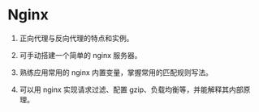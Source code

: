 # Nginx

1. 正向代理与反向代理的特点和实例。

2. 可手动搭建一个简单的 nginx 服务器。

3. 熟练应用常用的 nginx 内置变量，掌握常用的匹配规则写法。

4. 可以用 nginx 实现请求过滤、配置 gzip、负载均衡等，并能解释其内部原理。
